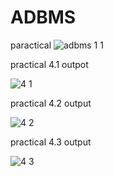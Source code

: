 # ADBMS
paractical
![adbms 1 1](https://github.com/user-attachments/assets/6816e906-b500-4209-a9b9-7b29752f6784)






practical 4.1 outpot

![4 1](https://github.com/user-attachments/assets/77e76e2b-4a05-4e0b-8423-be8804eb0ca8)


practical 4.2 output



![4 2](https://github.com/user-attachments/assets/ca8144bc-baa4-46f4-b4b8-aeaed176a358)


practical 4.3 output 


![4 3](https://github.com/user-attachments/assets/ed606396-44a1-48be-b4f9-8b29dd6ac1c4)
